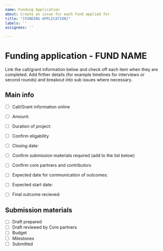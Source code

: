 ```yaml
---
name: Funding Application
about: Create an issue for each fund applied for
title: "[FUNDING APPLICATION]"
labels: ''
assignees: ''

---
```


# Funding application - **FUND NAME**

Link the call/grant information below and check off each item when they are completed. 
Add firther details (for example timelines for interviews or second rounds) and breakout into sub issues where necessary.

## Main info
- [ ] Call/Grant information online
- [ ] Amount:
- [ ] Duration of project: 
- [ ] Confirm eligability
- [ ] Closing date:
- [ ] Confirm submission materials required (add to the list below)
- [ ] Confirm core partners and contributors
- [ ] Expected date for communication of outcomes:
- [ ] Expected start date:
- [ ] Final outcome recieved: 


## Submission materials
- [ ] Draft prepared
- [ ] Draft reviewed by Core partners
- [ ] Budget
- [ ] Milestones
- [ ] Submitted
